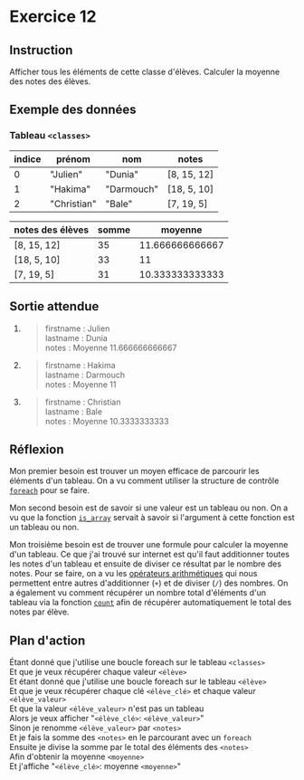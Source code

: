 # Exercice 12

## Instruction

Afficher tous les éléments de cette classe d'élèves. Calculer la moyenne des
notes des élèves.

## Exemple des données

### Tableau `<classes>`

| indice | prénom      | nom        | notes       |
| ------ | ----------- | ---------- | ----------- |
| 0      | "Julien"    | "Dunia"    | [8, 15, 12] |
| 1      | "Hakima"    | "Darmouch" | [18, 5, 10] |
| 2      | "Christian" | "Bale"     | [7, 19, 5]  |

| notes des élèves | somme | moyenne         |
| ---------------- | ----- | --------------- |
| [8, 15, 12]      | 35    | 11.666666666667 |
| [18, 5, 10]      | 33    | 11              |
| [7, 19, 5]       | 31    | 10.333333333333 |

## Sortie attendue

1. > firstname : Julien  
   > lastname : Dunia  
   > notes : Moyenne 11.666666666667

2. > firstname : Hakima  
   > lastname : Darmouch  
   > notes : Moyenne 11

3. > firstname : Christian  
   > lastname : Bale  
   > notes : Moyenne 10.3333333333

## Réflexion

Mon premier besoin est trouver un moyen efficace de parcourir les éléments d'un
tableau. On a vu comment utiliser la structure de contrôle
[`foreach`](https://www.php.net/manual/fr/control-structures.foreach.php) pour
se faire.

Mon second besoin est de savoir si une valeur est un tableau ou non. On a vu que
la fonction [`is_array`](https://www.php.net/manual/fr/function.is-array.php)
servait à savoir si l'argument à cette fonction est un tableau ou non.

Mon troisième besoin est de trouver une formule pour calculer la moyenne d'un
tableau. Ce que j'ai trouvé sur internet est qu'il faut additionner toutes les
notes d'un tableau et ensuite de diviser ce résultat par le nombre des notes.
Pour se faire, on a vu les [opérateurs arithmétiques](https://www.php.net/manual/fr/language.operators.arithmetic.php)
qui nous permettent entre autres d'additionner (`+`) et de diviser (`/`) des
nombres. On a également vu comment récupérer un nombre total d'éléments d'un
tableau via la fonction [`count`](https://www.php.net/manual/fr/function.count.php)
afin de récupérer automatiquement le total des notes par élève.

## Plan d'action

Étant donné que j'utilise une boucle foreach sur le tableau `<classes>`  
Et que je veux récupérer chaque valeur `<élève>`  
Et étant donné que j'utilise une boucle foreach sur le tableau `<élève>`  
Et que je veux récupérer chaque clé `<élève_clé>` et chaque valeur `<élève_valeur>`  
Et que la valeur `<élève_valeur>` n'est pas un tableau  
Alors je veux afficher "`<élève_clé>`: `<élève_valeur>`"  
Sinon je renomme `<élève_valeur>` par `<notes>`  
Et je fais la somme des `<notes>` en le parcourant avec un `foreach`  
Ensuite je divise la somme par le total des éléments des `<notes>`  
Afin d'obtenir la moyenne `<moyenne>`  
Et j'affiche "`<élève_clé>`: moyenne `<moyenne>`"
